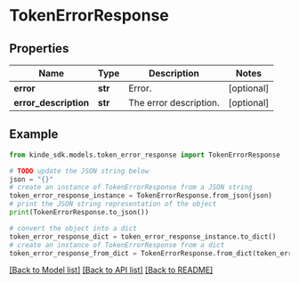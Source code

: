 # TokenErrorResponse


## Properties

Name | Type | Description | Notes
------------ | ------------- | ------------- | -------------
**error** | **str** | Error. | [optional] 
**error_description** | **str** | The error description. | [optional] 

## Example

```python
from kinde_sdk.models.token_error_response import TokenErrorResponse

# TODO update the JSON string below
json = "{}"
# create an instance of TokenErrorResponse from a JSON string
token_error_response_instance = TokenErrorResponse.from_json(json)
# print the JSON string representation of the object
print(TokenErrorResponse.to_json())

# convert the object into a dict
token_error_response_dict = token_error_response_instance.to_dict()
# create an instance of TokenErrorResponse from a dict
token_error_response_from_dict = TokenErrorResponse.from_dict(token_error_response_dict)
```
[[Back to Model list]](../README.md#documentation-for-models) [[Back to API list]](../README.md#documentation-for-api-endpoints) [[Back to README]](../README.md)


